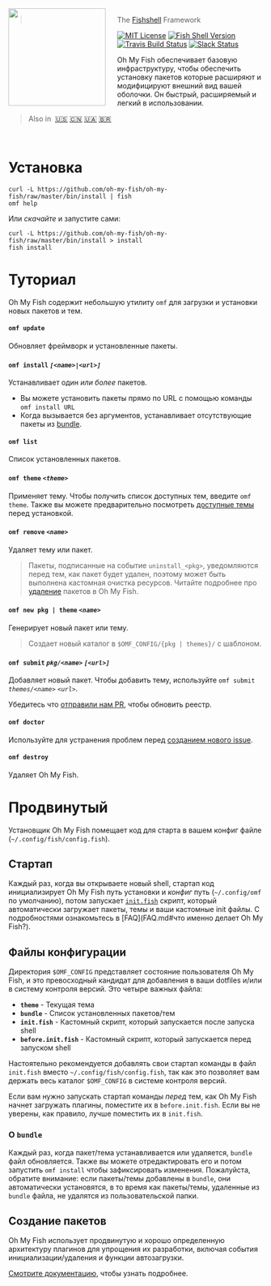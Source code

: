 <img src="https://cdn.rawgit.com/oh-my-fish/oh-my-fish/e4f1c2e0219a17e2c748b824004c8d0b38055c16/docs/logo.svg" align="left" width="192px" height="192px"/>
<img align="left" width="0" height="192px" hspace="10"/>

> The <a href="http://fishshell.com">Fishshell</a> Framework

[![MIT License](https://img.shields.io/badge/license-MIT-007EC7.svg?style=flat-square)](/LICENSE.md) [![Fish Shell Version](https://img.shields.io/badge/fish-v2.2.0-007EC7.svg?style=flat-square)](http://fishshell.com) [![Travis Build Status](http://img.shields.io/travis/oh-my-fish/oh-my-fish.svg?style=flat-square)](https://travis-ci.org/oh-my-fish/oh-my-fish) [![Slack Status](https://oh-my-fish-slack.herokuapp.com/badge.svg)](https://oh-my-fish-slack.herokuapp.com)

Oh My Fish обеспечивает базовую инфраструктуру, чтобы обеспечить установку пакетов которые расширяют и модифицируют внешний вид вашей оболочки. Он быстрый, расширяемый и легкий в использовании.

> Also in&nbsp;
> <a href="../../README.md">🇺🇸</a>
> <a href="../zh-CN/README.md">🇨🇳</a>
> <a href="../uk-UA/README.md">🇺🇦</a>
> <a href="../pt-BR/README.md">🇧🇷</a>

<br>

# Установка

```fish
curl -L https://github.com/oh-my-fish/oh-my-fish/raw/master/bin/install | fish
omf help
```

Или _скачайте_ и запустите сами:

```fish
curl -L https://github.com/oh-my-fish/oh-my-fish/raw/master/bin/install > install
fish install
```

# Туториал

Oh My Fish содержит небольшую утилиту `omf` для загрузки и установки новых пакетов и тем.

#### `omf update`

Обновляет фреймворк и установленные пакеты.

#### `omf install` _`[<name>|<url>]`_

Устанавливает один _или более_ пакетов.

- Вы можете установить пакеты прямо по URL с помощью команды `omf install URL`
- Когда вызывается без аргументов, устанавливает отсутствующие пакеты из [bundle](#Файлы-конфигурации).

#### `omf list`

Список установленных пакетов.

#### `omf theme` _`<theme>`_

Применяет тему. Чтобы получить список доступных тем, введите `omf theme`. Также вы можете предварительно посмотреть [доступные темы](../Themes.md) перед установкой.

#### `omf remove` _`<name>`_

Удаляет тему или пакет.

> Пакеты, подписанные на событие `uninstall_<pkg>`, уведомляются перед тем, как пакет будет удален, поэтому может быть выполнена кастомная очистка ресурсов. Читайте подробнее про [удаление](Packages.md#Удаление) пакетов в Oh My Fish.

#### `omf new pkg | theme` _`<name>`_

Генерирует новый пакет или тему.

> Создает новый каталог в `$OMF_CONFIG/{pkg | themes}/` с шаблоном.

#### `omf submit` _`pkg/<name>`_ _`[<url>]`_

Добавляет новый пакет. Чтобы добавить тему, используйте `omf submit` _`themes/<name>`_ _`<url>`_.

Убедитесь что [отправили нам PR][omf-pulls-link], чтобы обновить реестр.

#### `omf doctor`

Используйте для устранения проблем перед [созданием нового issue][omf-issues-new].

#### `omf destroy`

Удаляет Oh My Fish.

# Продвинутый

Установщик Oh My Fish помещает код для старта в вашем конфиг файле (`~/.config/fish/config.fish`).

## Стартап

Каждый раз, когда вы открываете новый shell, стартап код инициализирует Oh My Fish путь установки и _конфиг_ путь (`~/.config/omf` по умолчанию), потом запускает [`init.fish`](../../init.fish) скрипт, который автоматически загружает пакеты, темы и ваши кастомные init файлы. С подробностями ознакомьтесь в [FAQ](FAQ.md#что именно делает Oh My Fish?).

## Файлы конфигурации

Директория `$OMF_CONFIG` представляет состояние пользователя Oh My Fish, и это превосходный кандидат для добавления в ваши dotfiles и/или в систему контроля версий. Это четыре важных файла:

- __`theme`__ - Текущая тема
- __`bundle`__ - Список установленных пакетов/тем
- __`init.fish`__ - Кастомный скрипт, который запускается после запуска shell
- __`before.init.fish`__ - Кастомный скрипт, который запускается перед запуском shell

Настоятельно рекомендуется добавлять свои стартап команды в файл `init.fish` вместо `~/.config/fish/config.fish`, так как это позволяет вам держать весь каталог `$OMF_CONFIG` в системе контроля версий.

Если вам нужно запускать стартап команды *перед* тем, как Oh My Fish начнет загружать плагины, поместите их в `before.init.fish`. Если вы не уверены, как правило, лучше поместить их в `init.fish`.

### О `bundle`

Каждый раз, когда пакет/тема устанавливается или удаляется, `bundle` файл обновляется. Также вы можете отредактировать его и потом запустить `omf install` чтобы зафиксировать изменения. Пожалуйста, обратите внимание: если пакеты/темы добавлены в `bundle`, они автоматически установятся, в то время как пакеты/темы, удаленные из `bundle` файла, не удалятся из пользовательской папки.

## Создание пакетов

Oh My Fish использует продвинутую и хорошо определенную архитектуру плагинов для упрощения их разработки, включая события инициализации/удаления и функции автозагрузки.

[Смотрите документацию](Packages.md), чтобы узнать подробнее.

[fishshell]: http://fishshell.com

[contributors]: https://github.com/oh-my-fish/oh-my-fish/graphs/contributors

[omf-pulls-link]: https://github.com/oh-my-fish/oh-my-fish/pulls

[omf-issues-new]: https://github.com/oh-my-fish/oh-my-fish/issues/new
